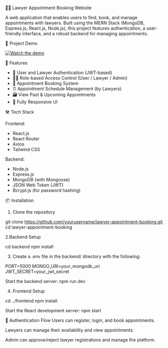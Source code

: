 🧑‍⚖️ Lawyer Appointment Booking Website

A web application that enables users to find, book, and manage appointments with lawyers. Built using the MERN Stack (MongoDB, Express.js, React.js, Node.js), this project features authentication, a user-friendly interface, and a robust backend for managing appointments.

🎥 Project Demo

[![Watch the demo](https://github.com/user-attachments/assets/c462d5e7-fa2d-4153-8e7a-cf41853507a8)](https://drive.google.com/file/d/1PY5-hK2XIt7tMcjG8slX5tdqRNcWWsVX/view?usp=drive_link)


 🚀 Features

- 🔐 User and Lawyer Authentication (JWT-based)
- 🧑‍💼 Role-based Access Control (User / Lawyer / Admin)
- 📅 Appointment Booking System
- ⏰ Appointment Schedule Management (by Lawyers)
- 🗃️ View Past & Upcoming Appointments
- 📱 Fully Responsive UI

 🛠️ Tech Stack

Frontend:
- React.js
- React Router
- Axios
- Tailwind CSS

Backend:
- Node.js
- Express.js
- MongoDB (with Mongoose)
- JSON Web Token (JWT)
- Bcrypt.js (for password hashing)

 📦 Installation

1. Clone the repository

git clone https://github.com/yourusername/lawyer-appointment-booking.git
cd lawyer-appointment-booking

2.Backend Setup

cd backend
npm install

3. Create a .env file in the backend/ directory with the following:
   
PORT=5000
MONGO_URI=your_mongodb_uri
JWT_SECRET=your_jwt_secret

Start the backend server: npm run dev

4. Frontend Setup

cd ../frontend
npm install

Start the React development server: npm start


🔐 Authentication Flow
Users can register, login, and book appointments.

Lawyers can manage their availability and view appointments.

Admin can approve/reject lawyer registrations and manage the platform.

